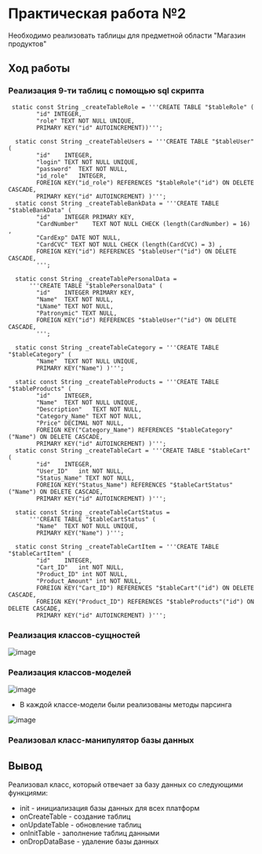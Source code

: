 # Практическая работа №2

Необходимо реализовать таблицы для предметной области "Магазин продуктов"

## Ход работы

### Реализация 9-ти таблиц с помощью sql скрипта
```
 static const String _createTableRole = '''CREATE TABLE "$tableRole" (
        "id" INTEGER,
        "role" TEXT NOT NULL UNIQUE, 
        PRIMARY KEY("id" AUTOINCREMENT))''';

  static const String _createTableUsers = '''CREATE TABLE "$tableUser" (
        "id"	INTEGER,
        "login"	TEXT NOT NULL UNIQUE,
        "password"	TEXT NOT NULL,
        "id_role"	INTEGER,
        FOREIGN KEY("id_role") REFERENCES "$tableRole"("id") ON DELETE CASCADE,
        PRIMARY KEY("id" AUTOINCREMENT) )''';
  static const String _createTableBankData = '''CREATE TABLE "$tableBankData" (
        "id"	INTEGER PRIMARY KEY,
        "CardNumber"	TEXT NOT NULL CHECK (length(CardNumber) = 16) ,
        "CardExp" DATE NOT NULL,
        "CardCVC" TEXT NOT NULL CHECK (length(CardCVC) = 3) ,
        FOREIGN KEY("id") REFERENCES "$tableUser"("id") ON DELETE CASCADE,
        ''';

  static const String _createTablePersonalData =
      '''CREATE TABLE "$tablePersonalData" (
        "id"	INTEGER PRIMARY KEY,
        "Name"	TEXT NOT NULL,
        "LName" TEXT NOT NULL,
        "Patronymic" TEXT NULL,
        FOREIGN KEY("id") REFERENCES "$tableUser"("id") ON DELETE CASCADE,
        ''';

  static const String _createTableCategory = '''CREATE TABLE "$tableCategory" (
        "Name"	TEXT NOT NULL UNIQUE,
        PRIMARY KEY("Name") )''';

  static const String _createTableProducts = '''CREATE TABLE "$tableProducts" (
        "id"	INTEGER,
        "Name"	TEXT NOT NULL UNIQUE,
        "Description"	TEXT NOT NULL,
        "Category_Name"	TEXT NOT NULL,
        "Price" DECIMAL NOT NULL,
        FOREIGN KEY("Category_Name") REFERENCES "$tableCategory"("Name") ON DELETE CASCADE,
        PRIMARY KEY("id" AUTOINCREMENT) )''';
  static const String _createTableCart = '''CREATE TABLE "$tableCart" (
        "id"	INTEGER,
        "User_ID"	int NOT NULL,
        "Status_Name" TEXT NOT NULL,
        FOREIGN KEY("Status_Name") REFERENCES "$tableCartStatus"("Name") ON DELETE CASCADE,
        PRIMARY KEY("id" AUTOINCREMENT) )''';

  static const String _createTableCartStatus =
      '''CREATE TABLE "$tableCartStatus" (
        "Name"	TEXT NOT NULL UNIQUE,
        PRIMARY KEY("Name") )''';

  static const String _createTableCartItem = '''CREATE TABLE "$tableCartItem" (
        "id"	INTEGER,
        "Cart_ID"	int NOT NULL,
        "Product_ID" int NOT NULL,
        "Product_Amount" int NOT NULL,
        FOREIGN KEY("Cart_ID") REFERENCES "$tableCart"("id") ON DELETE CASCADE,
        FOREIGN KEY("Product_ID") REFERENCES "$tableProducts"("id") ON DELETE CASCADE,
        PRIMARY KEY("id" AUTOINCREMENT) )''';
```



### Реализация классов-сущностей
      
![image](https://user-images.githubusercontent.com/78308933/201535639-98a3df6b-e475-4c7e-a87c-d03327373a6d.png)

### Реализация классов-моделей
      
![image](https://user-images.githubusercontent.com/78308933/201535667-282be32f-0bef-4838-bdbf-cb36188f29cc.png)

* В каждой классе-модели были реализованы методы парсинга
      
![image](https://user-images.githubusercontent.com/78308933/201535708-6d81a7b8-7d34-4418-9cfe-69433164d822.png)

### Реализовал класс-манипулятор базы данных

## Вывод
Реализовал класс, который отвечает за базу данных со следующими функциями:
- init - инициализация базы данных для всех платформ
- onCreateTable - создание таблиц 
- onUpdateTable - обновление таблиц
- onInitTable - заполнение таблиц данными
- onDropDataBase - удаление базы данных 
